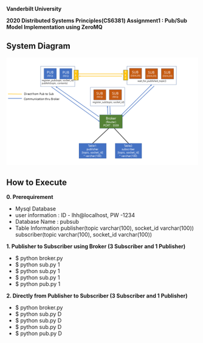 **Vanderbilt University**

**2020 Distributed Systems Principles(CS6381) Assignment1 : Pub/Sub Model Implementation using ZeroMQ**

## System Diagram
![SystemDiagram](SystemDiagram.png)

## How to Execute
**0. Prerequirement**
 - Mysql Database
  - user information : ID - lhh@localhost, PW -1234
  - Database Name : pubsub
  - Table Information
     publisher(topic varchar(100), socket_id varchar(100))
     subscriber(topic varchar(100), socket_id varchar(100))

**1. Publisher to Subscriber using Broker (3 Subscriber and 1 Publisher)**
 - $ python broker.py
 - $ python sub.py 1
 - $ python sub.py 1
 - $ python sub.py 1
 - $ python pub.py 1

**2. Directly from Publisher to Subscriber (3 Subscriber and 1 Publisher)**
 - $ python broker.py
 - $ python sub.py D
 - $ python sub.py D
 - $ python sub.py D
 - $ python pub.py D
